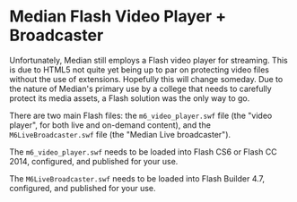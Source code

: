 # Median Flash Video Player + Broadcaster

Unfortunately, Median still employs a Flash video player for streaming. This is due to HTML5 not quite yet being up to par on protecting video files without the use of extensions. Hopefully this will change someday. Due to the nature of Median's primary use by a college that needs to carefully protect its media assets, a Flash solution was the only way to go.

There are two main Flash files: the `m6_video_player.swf` file (the "video player", for both live and on-demand content), and the `M6LiveBroadcaster.swf` file (the "Median Live broadcaster").

The `m6_video_player.swf` needs to be loaded into Flash CS6 or Flash CC 2014, configured, and published for your use.

The `M6LiveBroadcaster.swf` needs to be loaded into Flash Builder 4.7, configured, and published for your use.